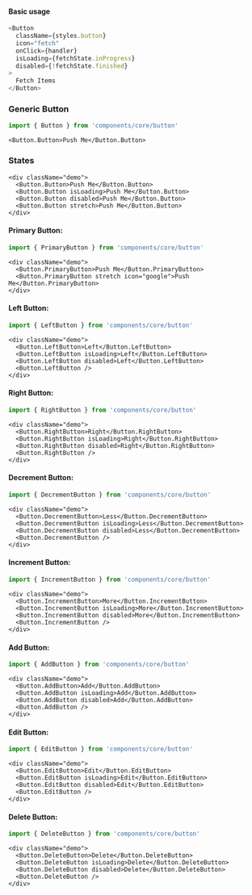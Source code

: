 #### Basic usage

```javascript
<Button
  className={styles.button}
  icon="fetch"
  onClick={handler}
  isLoading={fetchState.inProgress}
  disabled={!fetchState.finished}
>
  Fetch Items
</Button>
```

### Generic Button

```javascript
import { Button } from 'components/core/button'
```

```
<Button.Button>Push Me</Button.Button>
```

### States

```
<div className="demo">
  <Button.Button>Push Me</Button.Button>
  <Button.Button isLoading>Push Me</Button.Button>
  <Button.Button disabled>Push Me</Button.Button>
  <Button.Button stretch>Push Me</Button.Button>
</div>
```

#### Primary Button:

```javascript
import { PrimaryButton } from 'components/core/button'
```

```
<div className="demo">
  <Button.PrimaryButton>Push Me</Button.PrimaryButton>
  <Button.PrimaryButton stretch icon="google">Push Me</Button.PrimaryButton>
</div>
```

#### Left Button:

```javascript
import { LeftButton } from 'components/core/button'
```

```
<div className="demo">
  <Button.LeftButton>Left</Button.LeftButton>
  <Button.LeftButton isLoading>Left</Button.LeftButton>
  <Button.LeftButton disabled>Left</Button.LeftButton>
  <Button.LeftButton />
</div>
```

#### Right Button:

```javascript
import { RightButton } from 'components/core/button'
```

```
<div className="demo">
  <Button.RightButton>Right</Button.RightButton>
  <Button.RightButton isLoading>Right</Button.RightButton>
  <Button.RightButton disabled>Right</Button.RightButton>
  <Button.RightButton />
</div>
```

#### Decrement Button:

```javascript
import { DecrementButton } from 'components/core/button'
```

```
<div className="demo">
  <Button.DecrementButton>Less</Button.DecrementButton>
  <Button.DecrementButton isLoading>Less</Button.DecrementButton>
  <Button.DecrementButton disabled>Less</Button.DecrementButton>
  <Button.DecrementButton />
</div>
```

#### Increment Button:

```javascript
import { IncrementButton } from 'components/core/button'
```

```
<div className="demo">
  <Button.IncrementButton>More</Button.IncrementButton>
  <Button.IncrementButton isLoading>More</Button.IncrementButton>
  <Button.IncrementButton disabled>More</Button.IncrementButton>
  <Button.IncrementButton />
</div>
```

#### Add Button:

```javascript
import { AddButton } from 'components/core/button'
```

```
<div className="demo">
  <Button.AddButton>Add</Button.AddButton>
  <Button.AddButton isLoading>Add</Button.AddButton>
  <Button.AddButton disabled>Add</Button.AddButton>
  <Button.AddButton />
</div>
```

#### Edit Button:

```javascript
import { EditButton } from 'components/core/button'
```

```
<div className="demo">
  <Button.EditButton>Edit</Button.EditButton>
  <Button.EditButton isLoading>Edit</Button.EditButton>
  <Button.EditButton disabled>Edit</Button.EditButton>
  <Button.EditButton />
</div>
```

#### Delete Button:

```javascript
import { DeleteButton } from 'components/core/button'
```

```
<div className="demo">
  <Button.DeleteButton>Delete</Button.DeleteButton>
  <Button.DeleteButton isLoading>Delete</Button.DeleteButton>
  <Button.DeleteButton disabled>Delete</Button.DeleteButton>
  <Button.DeleteButton />
</div>
```
